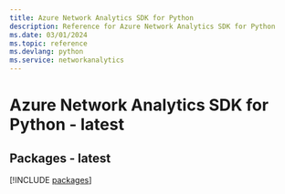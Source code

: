 ```yaml
---
title: Azure Network Analytics SDK for Python
description: Reference for Azure Network Analytics SDK for Python
ms.date: 03/01/2024
ms.topic: reference
ms.devlang: python
ms.service: networkanalytics
---
```

# Azure Network Analytics SDK for Python - latest
## Packages - latest
[!INCLUDE [packages](network-analytics-index.md)]